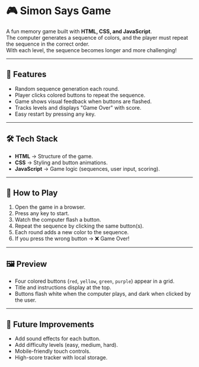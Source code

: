 # 🎮 Simon Says Game  

A fun memory game built with **HTML, CSS, and JavaScript**.  
The computer generates a sequence of colors, and the player must repeat the sequence in the correct order.  
With each level, the sequence becomes longer and more challenging!  

---

## 🚀 Features
- Random sequence generation each round.  
- Player clicks colored buttons to repeat the sequence.  
- Game shows visual feedback when buttons are flashed.  
- Tracks levels and displays "Game Over" with score.  
- Easy restart by pressing any key.  

---

## 🛠️ Tech Stack
- **HTML** → Structure of the game.  
- **CSS** → Styling and button animations.  
- **JavaScript** → Game logic (sequences, user input, scoring).  

---

## 🎯 How to Play
1. Open the game in a browser.  
2. Press any key to start.  
3. Watch the computer flash a button.  
4. Repeat the sequence by clicking the same button(s).  
5. Each round adds a new color to the sequence.  
6. If you press the wrong button → ❌ Game Over!  

---

## 🖼️ Preview
- Four colored buttons (`red`, `yellow`, `green`, `purple`) appear in a grid.  
- Title and instructions display at the top.  
- Buttons flash white when the computer plays, and dark when clicked by the user.  

---

## 🔮 Future Improvements
- Add sound effects for each button.  
- Add difficulty levels (easy, medium, hard).  
- Mobile-friendly touch controls.  
- High-score tracker with local storage.  
 
